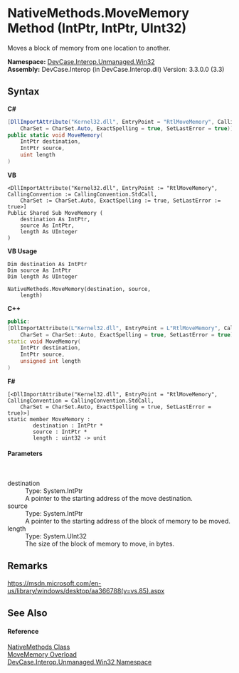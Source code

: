 # NativeMethods.MoveMemory Method (IntPtr, IntPtr, UInt32)
 

Moves a block of memory from one location to another.

**Namespace:**&nbsp;<a href="N_DevCase_Interop_Unmanaged_Win32">DevCase.Interop.Unmanaged.Win32</a><br />**Assembly:**&nbsp;DevCase.Interop (in DevCase.Interop.dll) Version: 3.3.0.0 (3.3)

## Syntax

**C#**<br />
``` C#
[DllImportAttribute("Kernel32.dll", EntryPoint = "RtlMoveMemory", CallingConvention = CallingConvention.StdCall, 
	CharSet = CharSet.Auto, ExactSpelling = true, SetLastError = true)]
public static void MoveMemory(
	IntPtr destination,
	IntPtr source,
	uint length
)
```

**VB**<br />
``` VB
<DllImportAttribute("Kernel32.dll", EntryPoint := "RtlMoveMemory", CallingConvention := CallingConvention.StdCall, 
	CharSet := CharSet.Auto, ExactSpelling := true, SetLastError := true>]
Public Shared Sub MoveMemory ( 
	destination As IntPtr,
	source As IntPtr,
	length As UInteger
)
```

**VB Usage**<br />
``` VB Usage
Dim destination As IntPtr
Dim source As IntPtr
Dim length As UInteger

NativeMethods.MoveMemory(destination, source, 
	length)
```

**C++**<br />
``` C++
public:
[DllImportAttribute(L"Kernel32.dll", EntryPoint = L"RtlMoveMemory", CallingConvention = CallingConvention::StdCall, 
	CharSet = CharSet::Auto, ExactSpelling = true, SetLastError = true)]
static void MoveMemory(
	IntPtr destination, 
	IntPtr source, 
	unsigned int length
)
```

**F#**<br />
``` F#
[<DllImportAttribute("Kernel32.dll", EntryPoint = "RtlMoveMemory", CallingConvention = CallingConvention.StdCall, 
	CharSet = CharSet.Auto, ExactSpelling = true, SetLastError = true)>]
static member MoveMemory : 
        destination : IntPtr * 
        source : IntPtr * 
        length : uint32 -> unit 

```


#### Parameters
&nbsp;<dl><dt>destination</dt><dd>Type: System.IntPtr<br />A pointer to the starting address of the move destination.</dd><dt>source</dt><dd>Type: System.IntPtr<br />A pointer to the starting address of the block of memory to be moved.</dd><dt>length</dt><dd>Type: System.UInt32<br />The size of the block of memory to move, in bytes.</dd></dl>

## Remarks
<a href="https://msdn.microsoft.com/en-us/library/windows/desktop/aa366788(v=vs.85).aspx" target="_blank">https://msdn.microsoft.com/en-us/library/windows/desktop/aa366788(v=vs.85).aspx</a>

## See Also


#### Reference
<a href="T_DevCase_Interop_Unmanaged_Win32_NativeMethods">NativeMethods Class</a><br /><a href="Overload_DevCase_Interop_Unmanaged_Win32_NativeMethods_MoveMemory">MoveMemory Overload</a><br /><a href="N_DevCase_Interop_Unmanaged_Win32">DevCase.Interop.Unmanaged.Win32 Namespace</a><br />